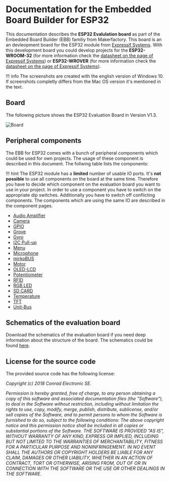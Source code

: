 # Documentation for the Embedded Board Builder for ESP32

This documentation describes the **ESP32 Evalulation board** as part of the Embedded Board Builder (EBB) familiy from Makerfactory. This board is an an devleopment board for the ESP32 module from [Expressif Systems](https://www.espressif.com/). With this development board you could develop projects for the **ESP32-WROOM-32** (for more information check the [datasheet on the page of Expressif Systems](https://www.espressif.com/sites/default/files/documentation/esp32-wroom-32_datasheet_en.pdf)) or **ESP32-WROVER** (for more information check the [datasheet on the page of Expressif Systems](https://www.espressif.com/sites/default/files/documentation/esp32-wrover_datasheet_en.pdf)).

!!! info
    The screenshots are created with the english version of Windows 10. If screenshots completly differs from the Mac OS version it's mentioned in the text.

## Board

The following picture shows the ESP32 Evaluation Board in Version V1.3.

![Board](../../images/esp32/board_ebb-esp32.jpg)

## Peripheral components

The EBB for ESP32 comes with a bunch of peripheral components which could be used for own projects. The usage of these component is described in this document. The follwing table lists the components:

!!! hint
    The ESP32 module has a **limited** number of usable IO ports. It's **not possible** to use all components on the board at the same time. Therefore you have to decide which component on the evaluation board you want to use in your project. In order to use a component you have to switch on the appropriate dip switches. Additionally you have to switch off conflicting components. The components which are using the same IO are described in the component pages.

- [Audio Amplifier](./audio.md)
- [Camera](./camera.md)
- [GPIO](./gpio.md)
- [Grove](./grove.md)
- [Gyro](./gyro.md)
- [I2C Pull-up](./i2c_pull_up.md)
- [Menu](./menu.md)
- [Microphone](./microphone.md)
- [mirkoBUS](./mikro_bus.md)
- [Motor](./motor.md)
- [OLED-LCD](./lcd.md)
- [Potentiometer](./potentiometer.md)
- [RFID](./rfid.md)
- [RGB LED](./rgb-led.md)
- [SD CARD](./sd_card.md)
- [Temperature](./temperature.md)
- [TFT](./tft.md)
- [Unit-Bus](./unit-bus.md)


## Schematics of the evaluation board

Download the schematics of the evaluation board if you need deep information about the structure of the board. The schematics could be found [here](../../assets/pdf/ESP32_Eval_V13_CS.PDF).

## License for the source code

The provided source code has the following license:

*Copyright (c) 2018 Conrad Electronic SE.*

*Permission is hereby granted, free of charge, to any person obtaining a copy of this software and associated documentation files (the "Software"), to deal in the Software without restriction, including without limitation the rights to use, copy, modify, merge, publish, distribute, sublicense, and/or sell copies of the Software, and to permit persons to whom the Software is furnished to do so, subject to the following conditions: The above copyright notice and this permission notice shall be included in all copies or substantial portions of the Software. THE SOFTWARE IS PROVIDED "AS IS", WITHOUT WARRANTY OF ANY KIND, EXPRESS OR IMPLIED, INCLUDING BUT NOT LIMITED TO THE WARRANTIES OF MERCHANTABILITY, FITNESS FOR A PARTICULAR PURPOSE AND NONINFRINGEMENT. IN NO EVENT SHALL THE AUTHORS OR COPYRIGHT HOLDERS BE LIABLE FOR ANY CLAIM, DAMAGES OR OTHER LIABILITY, WHETHER IN AN ACTION OF CONTRACT, TORT OR OTHERWISE, ARISING FROM, OUT OF OR IN CONNECTION WITH THE SOFTWARE OR THE USE OR OTHER DEALINGS IN THE SOFTWARE.*
